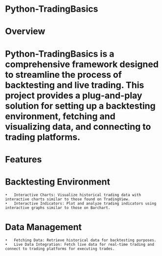 # Python-TradingBasics

# Overview

# Python-TradingBasics is a comprehensive framework designed to streamline the process of backtesting and live trading. This project provides a plug-and-play solution for setting up a backtesting environment, fetching and visualizing data, and connecting to trading platforms.

# Features

# Backtesting Environment

	•	Interactive Charts: Visualize historical trading data with interactive charts similar to those found on TradingView.
	•	Interactive Indicators: Plot and analyze trading indicators using interactive graphs similar to those on Barchart.

# Data Management

	•	Fetching Data: Retrieve historical data for backtesting purposes.
	•	Live Data Integration: Fetch live data for real-time trading and connect to trading platforms for executing trades.
